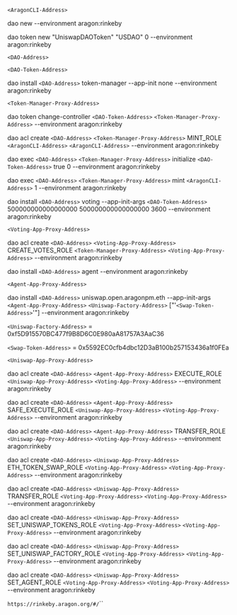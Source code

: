 `<AragonCLI-Address>`

dao new --environment aragon:rinkeby

dao token new "UniswapDAOToken" "USDAO" 0 --environment aragon:rinkeby

`<DAO-Address>`

`<DAO-Token-Address>`

dao install `<DAO-Address>` token-manager --app-init none --environment aragon:rinkeby

`<Token-Manager-Proxy-Address>`

dao token change-controller `<DAO-Token-Address>` `<Token-Manager-Proxy-Address>` --environment aragon:rinkeby

dao acl create `<DAO-Address>` `<Token-Manager-Proxy-Address>` MINT_ROLE `<AragonCLI-Address>` `<AragonCLI-Address>` --environment aragon:rinkeby

dao exec `<DAO-Address>` `<Token-Manager-Proxy-Address>` initialize `<DAO-Token-Address>` true 0 --environment aragon:rinkeby

dao exec `<DAO-Address>` `<Token-Manager-Proxy-Address>` mint `<AragonCLI-Address>` 1 --environment aragon:rinkeby

dao install `<DAO-Address>` voting --app-init-args `<DAO-Token-Address>` 500000000000000000 500000000000000000 3600 --environment aragon:rinkeby

`<Voting-App-Proxy-Address>`

dao acl create `<DAO-Address>` `<Voting-App-Proxy-Address>` CREATE_VOTES_ROLE `<Token-Manager-Proxy-Address>` `<Voting-App-Proxy-Address>` --environment aragon:rinkeby

dao install `<DAO-Address>` agent --environment aragon:rinkeby

`<Agent-App-Proxy-Address>`

dao install `<DAO-Address>` uniswap.open.aragonpm.eth --app-init-args `<Agent-App-Proxy-Address>` `<Uniswap-Factory-Address>` ["'`<Swap-Token-Address>`'"] --environment aragon:rinkeby

`<Uniswap-Factory-Address>` = 0xf5D915570BC477f9B8D6C0E980aA81757A3AaC36

`<Swap-Token-Address>` = 0x5592EC0cfb4dbc12D3aB100b257153436a1f0FEa

`<Uniswap-App-Proxy-Address>`

dao acl create `<DAO-Address>` `<Agent-App-Proxy-Address>` EXECUTE_ROLE `<Uniswap-App-Proxy-Address>` `<Voting-App-Proxy-Address>` --environment aragon:rinkeby

dao acl create `<DAO-Address>` `<Agent-App-Proxy-Address>` SAFE_EXECUTE_ROLE `<Uniswap-App-Proxy-Address>` `<Voting-App-Proxy-Address>` --environment aragon:rinkeby

dao acl create `<DAO-Address>` `<Agent-App-Proxy-Address>` TRANSFER_ROLE `<Uniswap-App-Proxy-Address>` `<Voting-App-Proxy-Address>` --environment aragon:rinkeby

dao acl create `<DAO-Address>` `<Uniswap-App-Proxy-Address>` ETH_TOKEN_SWAP_ROLE `<Voting-App-Proxy-Address>` `<Voting-App-Proxy-Address>` --environment aragon:rinkeby

dao acl create `<DAO-Address>` `<Uniswap-App-Proxy-Address>` TRANSFER_ROLE `<Voting-App-Proxy-Address>` `<Voting-App-Proxy-Address>` --environment aragon:rinkeby

dao acl create `<DAO-Address>` `<Uniswap-App-Proxy-Address>` SET_UNISWAP_TOKENS_ROLE `<Voting-App-Proxy-Address>` `<Voting-App-Proxy-Address>` --environment aragon:rinkeby

dao acl create `<DAO-Address>` `<Uniswap-App-Proxy-Address>` SET_UNISWAP_FACTORY_ROLE `<Voting-App-Proxy-Address>` `<Voting-App-Proxy-Address>` --environment aragon:rinkeby

dao acl create `<DAO-Address>` `<Uniswap-App-Proxy-Address>` SET_AGENT_ROLE `<Voting-App-Proxy-Address>` `<Voting-App-Proxy-Address>` --environment aragon:rinkeby

`https://rinkeby.aragon.org/#/`<DAO-Address>``
